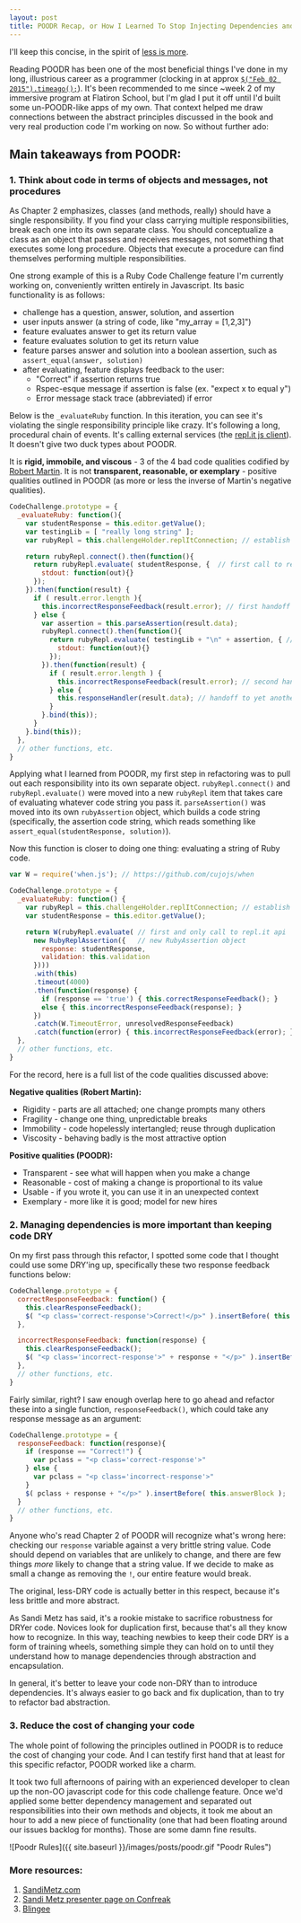 ```yaml
---
layout: post
title: POODR Recap, or How I Learned To Stop Injecting Dependencies and Love OO
---
```


I'll keep this concise, in the spirit of [less is more](http://confreaks.tv/videos/goruco2011-less-the-path-to-better-design).

Reading POODR has been one of the most beneficial things I've done in my long, illustrious career as a programmer (clocking in at approx [`$("Feb 02 2015").timeago();`](http://timeago.yarp.com/)). It's been recommended to me since ~week 2 of my immersive program at Flatiron School, but I'm glad I put it off until I'd built some un-POODR-like apps of my own. That context helped me draw connections between the abstract principles discussed in the book and very real production code I'm working on now. So without further ado:

## Main takeaways from POODR:

### 1. Think about code in terms of objects and messages, not procedures

As Chapter 2 emphasizes, classes (and methods, really) should have a single responsibility. If you find your class carrying multiple responsibilities, break each one into its own separate class. You should conceptualize a class as an object that passes and receives messages, not something that executes some long procedure. Objects that execute a procedure can find themselves performing multiple responsibilities.

One strong example of this is a Ruby Code Challenge feature I'm currently working on, conveniently written entirely in Javascript. Its basic functionality is as follows:

- challenge has a question, answer, solution, and assertion
- user inputs answer (a string of code, like "my_array = [1,2,3]")
- feature evaluates answer to get its return value
- feature evaluates solution to get its return value
- feature parses answer and solution into a boolean assertion, such as `assert_equal(answer, solution)`
- after evaluating, feature displays feedback to the user:
    - "Correct" if assertion returns true
    - Rspec-esque message if assertion is false (ex. "expect x to equal y")
    - Error message stack trace (abbreviated) if error

Below is the `_evaluateRuby` function. In this iteration, you can see it's violating the single responsibility principle like crazy. It's following a long, procedural chain of events. It's calling external services (the [repl.it js client](https://github.com/replit/ReplitClient.js)). It doesn't give two duck types about POODR.

It is **rigid, immobile, and viscous** - 3 of the 4 bad code qualities codified by [Robert Martin](http://blog.cleancoder.com/). It is not **transparent, reasonable, or exemplary** - positive qualities outlined in POODR (as more or less the inverse of Martin's negative qualities).

```javascript
CodeChallenge.prototype = {
  _evaluateRuby: function(){
    var studentResponse = this.editor.getValue();
    var testingLib = [ "really long string" ];
    var rubyRepl = this.challengeHolder.replItConnection; // establish connection to repl.it client

    return rubyRepl.connect().then(function(){
      return rubyRepl.evaluate( studentResponse, {  // first call to repl.it api
        stdout: function(out){}
      });
    }).then(function(result) {
      if ( result.error.length ){
        this.incorrectResponseFeedback(result.error); // first handoff to error handler
      } else {
        var assertion = this.parseAssertion(result.data);
        rubyRepl.connect().then(function(){
          return rubyRepl.evaluate( testingLib + "\n" + assertion, { // second call to repl.it api
            stdout: function(out){}
          });
        }).then(function(result) {
          if ( result.error.length ) {
            this.incorrectResponseFeedback(result.error); // second handoff to error handler
          } else {
            this.responseHandler(result.data); // handoff to yet another function to display Correct/Incorrect response
          }
        }.bind(this));
      }
    }.bind(this));
  },
  // other functions, etc.
}
```

Applying what I learned from POODR, my first step in refactoring was to pull out each responsibility into its own separate object. `rubyRepl.connect()` and `rubyRepl.evaluate()` were moved into a new `rubyRepl` item that takes care of evaluating whatever code string you pass it. `parseAssertion()` was moved into its own `rubyAssertion` object, which builds a code string (specifically, the assertion code string, which reads something like `assert_equal(studentResponse, solution)`).

Now this function is closer to doing one thing: evaluating a string of Ruby code.

```javascript
var W = require('when.js'); // https://github.com/cujojs/when

CodeChallenge.prototype = {
  _evaluateRuby: function() {
    var rubyRepl = this.challengeHolder.replItConnection; // establish connection to repl.it client
    var studentResponse = this.editor.getValue();

    return W(rubyRepl.evaluate( // first and only call to repl.it api
      new RubyReplAssertion({   // new RubyAssertion object
        response: studentResponse,
        validation: this.validation
      })))
      .with(this)
      .timeout(4000)
      .then(function(response) {
        if (response == 'true') { this.correctResponseFeedback(); }
        else { this.incorrectResponseFeedback(response); }
      })
      .catch(W.TimeoutError, unresolvedResponseFeedback)
      .catch(function(error) { this.incorrectResponseFeedback(error); });
  },
  // other functions, etc.
}
```

For the record, here is a full list of the code qualities discussed above:

**Negative qualities (Robert Martin):**  
- Rigidity - parts are all attached; one change prompts many others  
- Fragility - change one thing, unpredictable breaks  
- Immobility - code hopelessly intertangled; reuse through duplication  
- Viscosity - behaving badly is the most attractive option  

**Positive qualities (POODR):**  
- Transparent - see what will happen when you make a change  
- Reasonable - cost of making a change is proportional to its value  
- Usable - if you wrote it, you can use it in an unexpected context  
- Exemplary - more like it is good; model for new hires  

### 2. Managing dependencies is more important than keeping code DRY

On my first pass through this refactor, I spotted some code that I thought could use some DRY'ing up, specifically these two response feedback functions below:

```javascript
CodeChallenge.prototype = {
  correctResponseFeedback: function() {
    this.clearResponseFeedback();
    $( "<p class='correct-response'>Correct!</p>" ).insertBefore( this.answerBlock );
  },

  incorrectResponseFeedback: function(response) {
    this.clearResponseFeedback();
    $( "<p class='incorrect-response'>" + response + "</p>" ).insertBefore( this.answerBlock );
  },
  // other functions, etc.
}
```

Fairly similar, right? I saw enough overlap here to go ahead and refactor these into a single function, `responseFeedback()`, which could take any response message as an argument:

```javascript
CodeChallenge.prototype = {
  responseFeedback: function(response){
    if (response == "Correct!") {
      var pclass = "<p class='correct-response'>"
    } else {
      var pclass = "<p class='incorrect-response'>"
    }
    $( pclass + response + "</p>" ).insertBefore( this.answerBlock );
  }
  // other functions, etc.
}
```
Anyone who's read Chapter 2 of POODR will recognize what's wrong here: checking our `response` variable against a very brittle string value. Code should depend on variables that are unlikely to change, and there are few things _more_ likely to change that a string value. If we decide to make as small a change as removing the `!`, our entire feature would break.

The original, less-DRY code is actually better in this respect, because it's less brittle and more abstract.

As Sandi Metz has said, it's a rookie mistake to sacrifice robustness for DRYer code. Novices look for duplication first, because that's all they know how to recognize. In this way, teaching newbies to keep their code DRY is a form of training wheels, something simple they can hold on to until they understand how to manage dependencies through abstraction and encapsulation.

In general, it's better to leave your code non-DRY than to introduce dependencies. It's always easier to go back and fix duplication, than to try to refactor bad abstraction.


### 3. Reduce the cost of changing your code

The whole point of following the principles outlined in POODR is to reduce the cost of changing your code. And I can testify first hand that at least for this specific refactor, POODR worked like a charm. 

It took two full afternoons of pairing with an experienced developer to clean up the non-OO javascript code for this code challenge feature. Once we'd applied some better dependency management and separated out responsibilities into their own methods and objects, it took me about an hour to add a new piece of functionality (one that had been floating around our issues backlog for months). Those are some damn fine results.

![Poodr Rules]({{ site.baseurl }}/images/posts/poodr.gif "Poodr Rules")

### More resources:  
1. [SandiMetz.com](http://www.sandimetz.com/)  
2. [Sandi Metz presenter page on Confreak](http://confreaks.tv/presenters/sandi-metz?page=)  
3. [Blingee](https://www.blingee.com)
